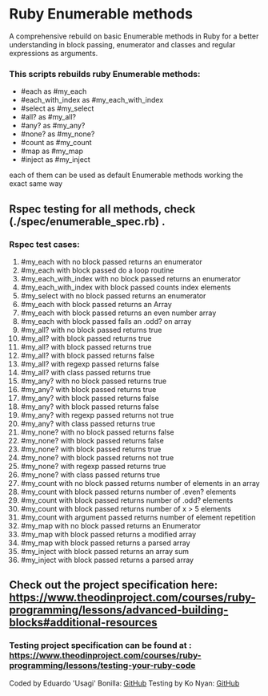 # Ruby Enumerable methods
A comprehensive rebuild on basic Enumerable methods in Ruby for a better understanding in block passing, enumerator and classes and regular expressions as arguments.


### This scripts rebuilds ruby Enumerable methods:

- #each as #my_each
- #each_with_index as #my_each_with_index
- #select as #my_select
- #all? as #my_all?
- #any? as #my_any?
- #none? as #my_none?
- #count as #my_count
- #map as #my_map
- #inject as #my_inject

each of them can be used as default Enumerable methods working the exact same way

## Rspec testing for all methods, check (./spec/enumerable_spec.rb) .
### Rspec test cases:
 1. #my_each with no block passed returns an enumerator
 2. #my_each with block passed do a loop routine
 3. #my_each_with_index with no block passed returns an enumerator
 4. #my_each_with_index with block passed counts index elements
 5. #my_select with no block passed returns an enumerator
 6. #my_each with block passed returns an Array
 7. #my_each with block passed returns an even number array
 8. #my_each with block passed fails an .odd? on array
 9. #my_all? with no block passed returns true
 10. #my_all? with block passed returns true
 11. #my_all? with block passed returns true
 12. #my_all? with block passed returns false
 13. #my_all? with regexp passed returns false
 14. #my_all? with class passed returns true
 15. #my_any? with no block passed returns true
 16. #my_any? with block passed returns true
 17. #my_any? with block passed returns false
 18. #my_any? with block passed returns false
 19. #my_any? with regexp passed returns not true
 20. #my_any? with class passed returns true
 15. #my_none? with no block passed returns false
 16. #my_none? with block passed returns false
 17. #my_none? with block passed returns true
 18. #my_none? with block passed returns not true
 19. #my_none? with regexp passed returns true
 20. #my_none? with class passed returns true
 21. #my_count with no block passed returns number of elements in an array
 22. #my_count with block passed returns number of .even? elements
 23. #my_count with block passed returns number of .odd? elements
 24. #my_count with block passed returns number of x > 5 elements
 25. #my_count with argument passed returns number of element repetition
 26. #my_map with no block passed returns an Enumerator
 27. #my_map with block passed returns a modified array
 28. #my_map with block passed returns a parsed array
 29. #my_inject with block passed returns an array sum
 30. #my_inject with block passed returns a parsed array
 

## Check out the project specification here: https://www.theodinproject.com/courses/ruby-programming/lessons/advanced-building-blocks#additional-resources

### Testing project specification can be found at : https://www.theodinproject.com/courses/ruby-programming/lessons/testing-your-ruby-code

Coded by Eduardo 'Usagi' Bonilla:
[GitHub](https://www.github.com/UsagiB)
Testing by Ko Nyan:
[GitHub](https://github.com/konyan)
